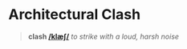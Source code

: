 # Architectural Clash

> **clash [/klæʃ/](http://www.wordreference.com/audio/en/uk/rp/en015416.mp3)**
> *to strike with a loud, harsh noise*
